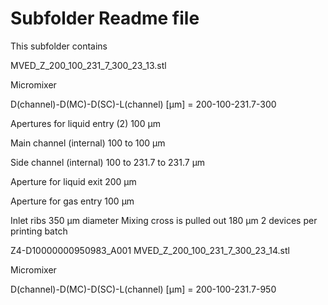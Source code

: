 # Subfolder Readme file
This subfolder contains

MVED_Z_200_100_231_7_300_23_13.stl

Micromixer

D(channel)-D(MC)-D(SC)-L(channel) [µm]
= 200-100-231.7-300

Apertures for liquid entry (2)
100 µm

Main channel (internal)
100 to 100 µm

Side channel (internal)
100 to 231.7 to 231.7 µm

Aperture for liquid exit
200 µm

Aperture for gas entry
100 µm

Inlet ribs 350 µm diameter
Mixing cross is pulled out 180 µm
2 devices per printing batch



Z4-D10000000950983_A001
MVED_Z_200_100_231_7_300_23_14.stl

Micromixer

D(channel)-D(MC)-D(SC)-L(channel) [µm]
= 200-100-231.7-950